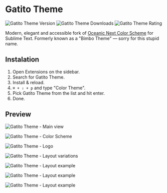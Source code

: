 # Gatito Theme

![Gatito Theme Version](https://vsmarketplacebadge.apphb.com/version-short/pawelgrzybek.gatito-theme.svg) ![Gatito Theme Downloads](https://vsmarketplacebadge.apphb.com/installs-short/pawelgrzybek.gatito-theme.svg) ![Gatito Theme Rating](https://vsmarketplacebadge.apphb.com/rating-short/pawelgrzybek.gatito-theme.svg)

Modern, elegant and accessible fork of [Oceanic Next Color Scheme](https://github.com/voronianski/oceanic-next-color-scheme) for Sublime Text. Formerly known as a "Bimbo Theme" — sorry for this stupid name.

## Instalation

1. Open Extensions on the sidebar.
2. Search for Gatito Theme.
3. Install & reload.
4. `⌘ + ⇧ + p` and type "Color Theme".
5. Pick Gatito Theme from the list and hit enter.
6. Done.

## Preview

![Gatito Theme - Main view](https://github.com/pawelgrzybek/gatito-theme/raw/master/images/gatito-theme-1.jpg)

![Gatito Theme - Color Scheme](https://github.com/pawelgrzybek/gatito-theme/raw/master/images/gatito-theme-3.jpg)

![Gatito Theme - Logo](https://github.com/pawelgrzybek/gatito-theme/raw/master/images/gatito-theme-4.jpg)

![Gatito Theme - Layout variations](https://github.com/pawelgrzybek/gatito-theme/raw/master/images/gatito-theme-2.jpg)

![Gatito Theme - Layout example](https://github.com/pawelgrzybek/gatito-theme/raw/master/images/gatito-theme-5.jpg)

![Gatito Theme - Layout example](https://github.com/pawelgrzybek/gatito-theme/raw/master/images/gatito-theme-6.jpg)

![Gatito Theme - Layout example](https://github.com/pawelgrzybek/gatito-theme/raw/master/images/gatito-theme-7.jpg)
